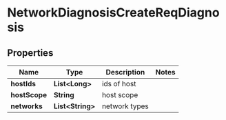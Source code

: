 # NetworkDiagnosisCreateReqDiagnosis

## Properties
Name | Type | Description | Notes
------------ | ------------- | ------------- | -------------
**hostIds** | **List&lt;Long&gt;** | ids of host | 
**hostScope** | **String** | host scope | 
**networks** | **List&lt;String&gt;** | network types | 
